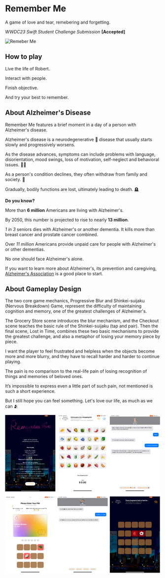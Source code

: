 # Remember Me 

A game of love and tear, remebering and forgetting.

*WWDC23 Swift Student Challenge Submission*
**[Accepted]**

![Remeber Me](https://github.com/SLED-5/Remember-Me/blob/main/Remember%20Me.swiftpm/Resources/title.png)

## How to play
Live the life of Robert.

Interact with people.

Finish objective.

And try your best to remember.

## About Alzheimer's Disease

Remember Me features a brief moment in a day of a person with Alzheimer's disease. 

Alzheimer's disease is a neurodegenerative 🧠 disease that usually starts slowly and progressively worsens. 

As the disease advances, symptoms can include problems with language, disorientation, mood swings, loss of motivation, self-neglect and behavioral issues. 😶‍🌫️ 

As a person's condition declines, they often withdraw from family and society. 🫥

Gradually, bodily functions are lost, ultimately leading to death. 🪦

**Do you know?**

More than **6 million** Americans are living with Alzheimer's.

By 2050, this number is projected to rise to nearly **13 million**.

*1 in 3* seniors dies with Alzheimer's or another dementia. It kills more than breast cancer and prostate cancer combined.

Over *11 million* Americans provide unpaid care for people with Alzheimer's or other dementias.


No one should face Alzheimer's alone.

If you want to learn more about Alzheimer's, its prevention and caregiving, [Alzheimer's Association](www.alz.org) is a good place to start.

## About Gameplay Design

The two core game mechanics, Progressive Blur and Shinkei-suijaku (Nervous Breakdown) Game, represent the difficulty of maintaining cognition and memory, one of the greatest challenges of Alzheimer's.

The Grocery Store scene introduces the blur mechanism, and the Checkout scene teaches the basic rule of the Shinkei-suijaku (tap and pair). Then the final scene, Lost in Time, combines these two basic mechanisms to provide the greatest challenge, and also a metaphor of losing your memory piece by piece.

I want the player to feel frustrated and helpless when the objects become more and more blurry, and they have to recall harder and harder to continue playing.

The pain is no comparison to the real-life pain of losing recognition of things and memories of beloved ones.

It’s impossible to express even a little part of such pain, not mentioned is such a short experience.

But I still hope you can feel something. Let's love our life, as much as we can 🫂

![screenshots](https://github.com/SLED-5/Remember-Me/blob/main/Screenshots/collection.png)
